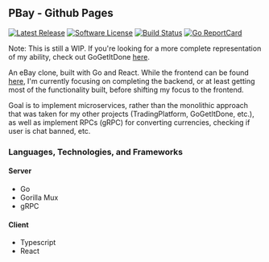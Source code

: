 ## PBay - Github Pages
[![Latest Release](https://img.shields.io/github/v/release/psebaraj/pbay?include_prereleases&style=for-the-badge)](https://github.com/psebaraj/pbay/releases)
[![Software License](https://img.shields.io/badge/license-MIT-brightgreen.svg?style=for-the-badge)](/LICENSE)
[![Build Status](https://img.shields.io/github/workflow/status/psebaraj/pbay/Go?style=for-the-badge)](https://github.com/PSebaRaj/pbay/actions/workflows/go.yml)
[![Go ReportCard](https://goreportcard.com/badge/github.com/psebaraj/pbay?style=for-the-badge)](https://goreportcard.com/report/psebaraj/pbay)

Note: This is still a WIP. If you're looking for a more complete representation of my ability, check out GoGetItDone [here](https://github.com/PSebaRaj/GoGetItDone).

An eBay clone, built with Go and React. While the frontend can be found [here](https://github.com/PSebaRaj/pBay-Frontend), I'm currently focusing on completing the backend, or at least getting most of the functionality built, before shifting my focus to the frontend.

Goal is to implement microservices, rather than the monolithic approach that was taken for my other projects (TradingPlatform, GoGetItDone, etc.), as well as implement RPCs (gRPC) for converting currencies, checking if user is chat banned, etc.

### Languages, Technologies, and Frameworks
#### Server
- Go
- Gorilla Mux
- gRPC

#### Client
- Typescript
- React

